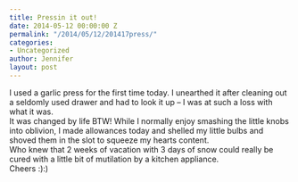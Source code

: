 ```yaml
---
title: Pressin it out!
date: 2014-05-12 00:00:00 Z
permalink: "/2014/05/12/201417press/"
categories:
- Uncategorized
author: Jennifer
layout: post
---
```


I used a garlic press for the first time today. I unearthed it after cleaning out a seldomly used drawer and had to look it up &#8211; I was at such a loss with what it was.   
It was changed by life BTW! While I normally enjoy smashing the little knobs into oblivion, I made allowances today and shelled my little bulbs and shoved them in the slot to squeeze my hearts content.   
Who knew that 2 weeks of vacation with 3 days of snow could really be cured with a little bit of mutilation by a kitchen appliance.   
Cheers :):)
